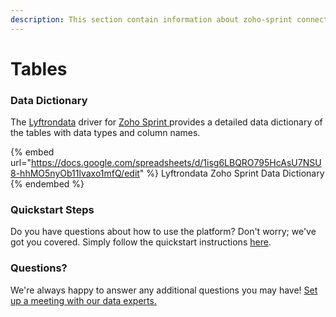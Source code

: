 ```yaml
---
description: This section contain information about zoho-sprint connector tables information
---
```


# Tables

### Data Dictionary

The [Lyftrondata](https://www.lyftrondata.com/) driver for [Zoho Sprint](https://www.lyftrondata.com/integration/business-analytics/zoho-sprint//)[ ](https://www.lyftrondata.com/integration/zoho-sprint/)provides a detailed data dictionary of the tables with data types and column names.

{% embed url="https://docs.google.com/spreadsheets/d/1isg6LBQRO795HcAsU7NSU8-hhMO5nyOb11lvaxo1mfQ/edit" %}
Lyftrondata Zoho Sprint Data Dictionary
{% endembed %}

### Quickstart Steps

Do you have questions about how to use the platform? Don't worry; we've got you covered. Simply follow the quickstart instructions [here](../README.md).

### Questions? <a href="#questions" id="questions"></a>

We're always happy to answer any additional questions you may have! [Set up a meeting with our data experts.](https://www.lyftrondata.com/book-a-meeting/)

